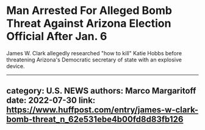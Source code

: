# Man Arrested For Alleged Bomb Threat Against Arizona Election Official After Jan. 6

James W. Clark allegedly researched "how to kill" Katie Hobbs before threatening Arizona's Democratic secretary of state with an explosive device.

---
category: U.S. NEWS
authors: Marco Margaritoff
date: 2022-07-30
link: https://www.huffpost.com/entry/james-w-clark-bomb-threat_n_62e531ebe4b00fd8d83fb126
---
